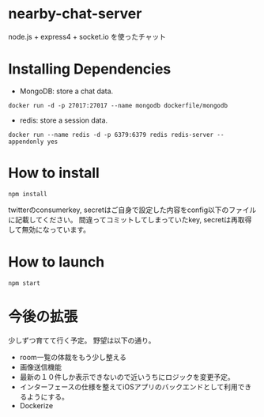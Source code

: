 nearby-chat-server
==================

node.js + express4 + socket.io を使ったチャット

# Installing Dependencies

- MongoDB: store a chat data.
```
docker run -d -p 27017:27017 --name mongodb dockerfile/mongodb
```

- redis: store a session data.
```
docker run --name redis -d -p 6379:6379 redis redis-server --appendonly yes
```

# How to install

```
npm install
```

twitterのconsumerkey, secretはご自身で設定した内容をconfig以下のファイルに記載してください。
間違ってコミットしてしまっていたkey, secretは再取得して無効になっています。

# How to launch

```
npm start
```

# 今後の拡張
少しずつ育てて行く予定。
野望は以下の通り。
- room一覧の体裁をもう少し整える
- 画像送信機能
- 最新の１０件しか表示できないので近いうちにロジックを変更予定。
- インターフェースの仕様を整えてiOSアプリのバックエンドとして利用できるようにする。
- Dockerize
